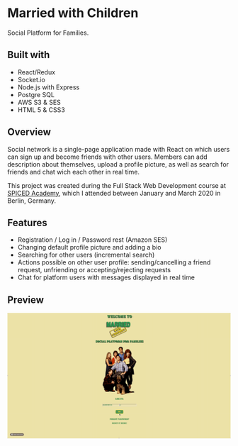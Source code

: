 # Married with Children

Social Platform for Families.

## Built with

 * React/Redux
 * Socket.io
 * Node.js with Express
 * Postgre SQL
 * AWS S3 & SES
 * HTML 5 & CSS3


## Overview

Social network is a single-page application made with React on which users can sign up and become friends with other users. Members can add description about themselves, upload a profile picture, as well as search for friends and chat wich each other in real time.

This project was created during the Full Stack Web Development course at <a href="http://www.spiced-academy.com/">SPICED Academy</a>, which I 
attended between January and March 2020 in Berlin, Germany. 

## Features

 * Registration / Log in / Password rest (Amazon SES)
 * Changing default profile picture and adding a bio
 * Searching for other users (incremental search)
 * Actions possible on other user profile: sending/cancelling a friend request, unfriending or accepting/rejecting requests
 * Chat for platform users with messages displayed in real time 

 ## Preview

![Project Image](https://github.com/Chris-Z-85/Social-Network/blob/master/marriedwithchildren.gif?raw=true)
